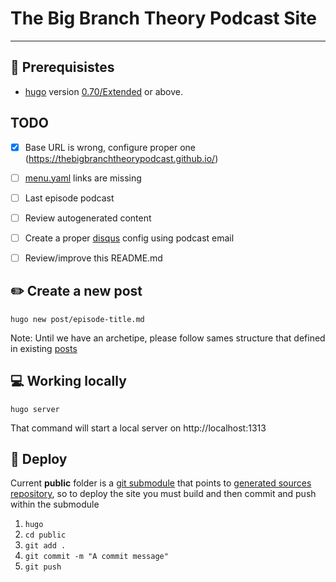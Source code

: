 # The Big Branch Theory Podcast Site
---

## :hammer: Prerequisistes

- [hugo](gohugo.io) version [0.70/Extended](https://github.com/gohugoio/hugo/releases) or above.

## TODO

- [x] Base URL is wrong, configure proper one (https://thebigbranchtheorypodcast.github.io/)
- [ ] [menu.yaml](data/menu.yaml) links are missing
- [ ] Last episode podcast
- [ ] Review autogenerated content
- [ ] Create a proper [disqus](https://disqus.com/) config using podcast email
- [ ] Review/improve this README.md



## :pencil2: Create a new post

`hugo new post/episode-title.md`

Note: Until we have an archetipe, please follow sames structure that defined in existing [posts](content/post)

## :computer: Working locally

`hugo server`

That command will start a local server on http://localhost:1313

## :rocket: Deploy

Current **public** folder is a [git submodule](https://git-scm.com/book/en/v2/Git-Tools-Submodules) that points to [generated sources repository](https://github.com/thebigbranchtheorypodcast/thebigbranchtheorypodcast.github.io), so to deploy the site you must build and then commit and push within the submodule

1. `hugo`
2. `cd public`
3. `git add .`
4. `git commit -m "A commit message"`
5. `git push`

